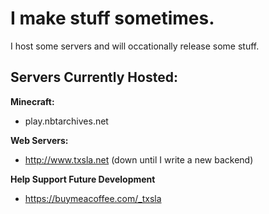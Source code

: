 # I make stuff sometimes.
I host some servers and will occationally release some stuff.



## Servers Currently Hosted:
**Minecraft:**
 - play.nbtarchives.net

**Web Servers:**
 - http://www.txsla.net (down until I write a new backend)

**Help Support Future Development**
- https://buymeacoffee.com/_txsla
